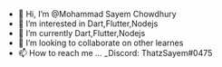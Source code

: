 - 👋 Hi, I’m @Mohammad Sayem Chowdhury
- 👀 I’m interested in Dart,Flutter,Nodejs
- 🌱 I’m currently Dart,Flutter,Nodejs
- 💞️ I’m looking to collaborate on other learnes
- 📫 How to reach me ...
_Discord: ThatzSayem#0475
<!---
Thatzsayem/Thatzsayem is a ✨ special ✨ repository because its `README.md` (this file) appears on your GitHub profile.
You can click the Preview link to take a look at your changes.
--->

